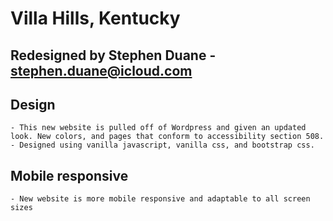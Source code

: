 # Villa Hills, Kentucky

## Redesigned by Stephen Duane - stephen.duane@icloud.com

## Design

    - This new website is pulled off of Wordpress and given an updated look. New colors, and pages that conform to accessibility section 508.
    - Designed using vanilla javascript, vanilla css, and bootstrap css.

## Mobile responsive

    - New website is more mobile responsive and adaptable to all screen sizes

